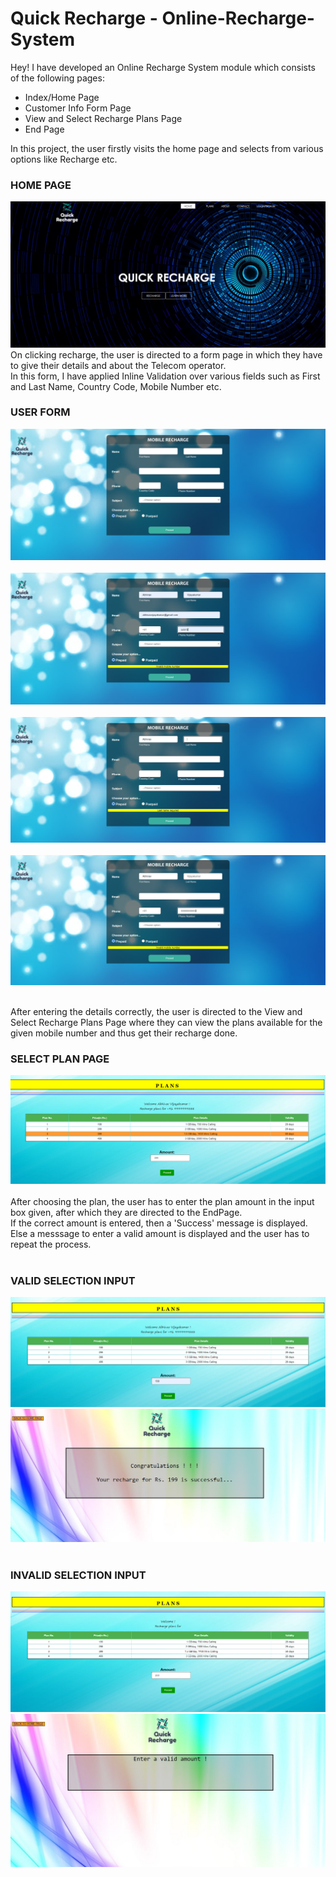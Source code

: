 #  Quick Recharge - Online-Recharge-System


<p>
Hey! I have developed an Online Recharge System module which consists of the following pages:
<ul>
<li>Index/Home Page</li>
<li>Customer Info Form Page</li>
<li>View and Select Recharge Plans Page</li>
<li>End Page</li>
</ul>

In this project, the user firstly visits the home page and selects from various options like Recharge etc. <br>

### HOME PAGE
<img src = "https://github.com/Abhinav1018/Online-Recharge-System/blob/main/ss1.PNG"><br>
On clicking recharge, the user is directed to a form page in which they have to give their details and about the Telecom operator.<br>
In this form, I have applied Inline Validation over various fields such as First and Last Name, Country Code, Mobile Number etc.<br>

### USER FORM 
<img src = "https://github.com/Abhinav1018/Online-Recharge-System/blob/main/ss2.PNG"><br><br>
<img src = "https://github.com/Abhinav1018/Online-Recharge-System/blob/main/ss3.PNG"><br><br>
<img src = "https://github.com/Abhinav1018/Online-Recharge-System/blob/main/ss4.PNG"><br><br>
<img src = "https://github.com/Abhinav1018/Online-Recharge-System/blob/main/ss5.PNG"><br><br>

After entering the details correctly, the user is directed to the View and Select Recharge Plans Page where they can view the plans available for the given mobile number and thus get their recharge done. <br>

### SELECT PLAN PAGE
<img src = "https://github.com/Abhinav1018/Online-Recharge-System/blob/main/ss9.png"><br>
<br>After choosing the plan, the user has to enter the plan amount in the input box given, after which they are directed to the EndPage.<br>
If the correct amount is entered, then a 'Success' message is displayed. Else a messsage to enter a valid amount is displayed and the user has to repeat the process.<br><br>

### VALID SELECTION INPUT
<img src = "https://github.com/Abhinav1018/Online-Recharge-System/blob/main/ss6.PNG"><br>
<img src = "https://github.com/Abhinav1018/Online-Recharge-System/blob/main/ss7.PNG"><br><br>

### INVALID SELECTION INPUT
<img src = "https://github.com/Abhinav1018/Online-Recharge-System/blob/main/ss10.PNG"><br>
<img src = "https://github.com/Abhinav1018/Online-Recharge-System/blob/main/ss8.PNG"><br><br>
</p>
